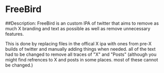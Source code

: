 # FreeBird

##Description:
FreeBird is an custom IPA of twitter that aims to remove as much X branding and text as possible as well as remove unnecessary features.

This is done by replacing files in the offical X ipa with ones from pre-X builds of twitter and manually adding things when needed. all of the text had to be changed to remove all traces of "X" and "Posts" (although you might find refrences to X and posts in some places. most of these cannot be changed.)
